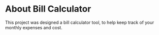 # About Bill Calculator

This project was designed a bill calculator tool, to help keep track of your monthly expenses and cost.